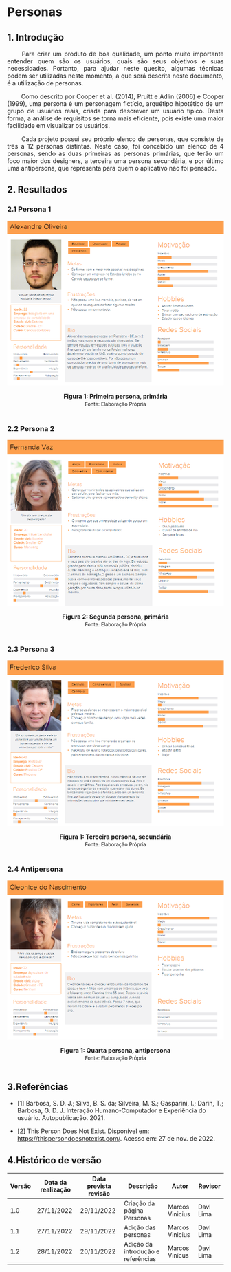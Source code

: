 # Personas

## 1. Introdução

<p align = "justify"> &emsp;&emsp; Para criar um produto de boa qualidade, um ponto muito importante entender quem são os usuários, quais são seus objetivos e suas necessidades. Portanto, para ajudar neste quesito, algumas técnicas podem ser utilizadas neste momento, a que será descrita neste documento, é a utilização de personas.


<p align = "justify"> &emsp;&emsp; Como descrito por  Cooper et al. (2014), Pruitt e Adlin (2006) e Cooper (1999), uma persona é um personagem fictício, arquétipo hipotético de um grupo de usuários reais,
criada para descrever um usuário típico. Desta forma, a análise de requisitos se torna mais eficiente, pois existe uma maior facilidade em visualizar os usuários. 

<p align = "justify"> &emsp;&emsp; Cada projeto possui seu próprio elenco de personas, que consiste de três a 12 personas distintas. Neste caso, foi concebido um elenco de 4 personas, sendo as duas primeiras as personas primárias, que terão um foco maior dos designers, a terceira uma persona secundária, e por último uma antipersona, que representa para quem o aplicativo não foi pensado.


## 2. Resultados

### 2.1 Persona 1

![Persona primária 1](..\Assets\personas\Persona1.png)

<figcaption align='center'>
    <b>Figura 1: Primeira persona, primária</b>
    <br><small>Fonte: Elaboração Própria</small>
</figcaption> </center> <br />


### 2.2 Persona 2

![Persona primária 2](..\Assets\personas\Persona2.png)

<figcaption align='center'>
    <b>Figura 2: Segunda persona, primária</b>
    <br><small>Fonte: Elaboração Própria</small>
</figcaption> </center> <br />


### 2.3 Persona 3

![Persona primária 1](..\Assets\personas\Persona3.png)

<figcaption align='center'>
    <b>Figura 1: Terceira persona, secundária</b>
    <br><small>Fonte: Elaboração Própria</small>
</figcaption> </center> <br />


### 2.4 Antipersona

![Persona primária 1](..\Assets\personas\Persona4.png)

<figcaption align='center'>
    <b>Figura 1: Quarta persona, antipersona</b>
    <br><small>Fonte: Elaboração Própria</small>
</figcaption> </center> <br />


## 3.Referências

- [1] Barbosa, S. D. J.; Silva, B. S. da; Silveira, M. S.; Gasparini, I.; Darin, T.; Barbosa, G. D. J. Interação Humano-Computador e Experiência do usuário. Autopublicação. 2021.

- [2] This Person Does Not Exist. Disponível em: https://thispersondoesnotexist.com/. Acesso em: 27 de nov. de 2022.



## 4.Histórico de versão

| Versão | Data da realização | Data prevista revisão | Descrição | Autor | Revisor |
|--------|------|------|-----------|-------|---------|
| 1.0    | 27/11/2022 | 29/11/2022 | Criação da página Personas | Marcos Vinicius | Davi Lima |
| 1.1    | 27/11/2022 | 29/11/2022 | Adição das personas | Marcos Vinicius | Davi Lima |
| 1.2    | 28/11/2022 | 20/11/2022 | Adição da introdução e referências | Marcos Vinícus | Davi Lima |
